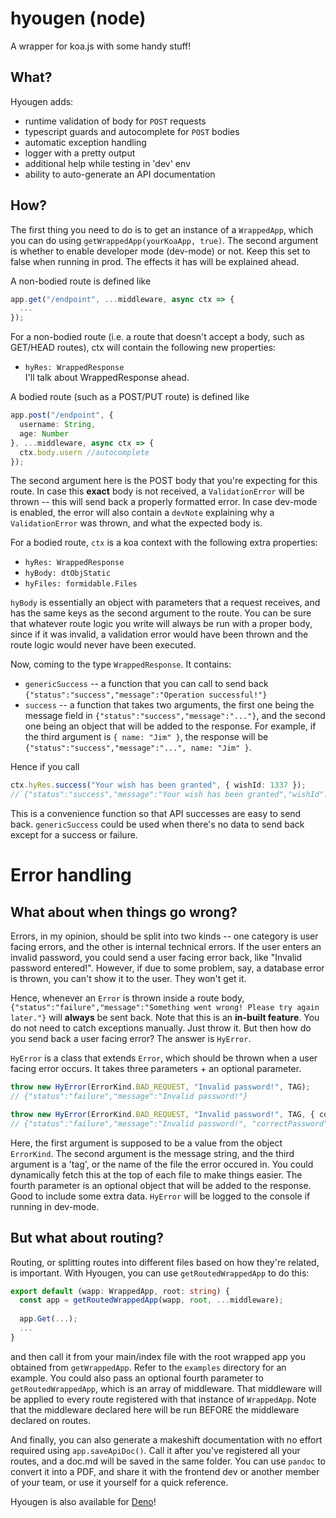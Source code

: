 # hyougen (node)
A wrapper for koa.js with some handy stuff!

## What?
Hyougen adds:
* runtime validation of body for `POST` requests
* typescript guards and autocomplete for `POST` bodies
* automatic exception handling
* logger with a pretty output
* additional help while testing in 'dev' env
* ability to auto-generate an API documentation

## How?
The first thing you need to do is to get an instance of a `WrappedApp`, which you can do using `getWrappedApp(yourKoaApp, true)`. The second argument is whether to enable developer mode (dev-mode) or not. Keep this set to false when running in prod. The effects it has will be explained ahead.
  
A non-bodied route is defined like
```typescript
app.get("/endpoint", ...middleware, async ctx => {
  ...
});
```
For a non-bodied route (i.e. a route that doesn't accept a body, such as GET/HEAD routes), ctx will contain the following new properties:
* `hyRes: WrappedResponse`  
I'll talk about WrappedResponse ahead.
  
A bodied route (such as a POST/PUT route) is defined like
```typescript
app.post("/endpoint", {
  username: String,
  age: Number
}, ...middleware, async ctx => {
  ctx.body.usern //autocomplete
});
```
The second argument here is the POST body that you're expecting for this route. In case this **exact** body is not received, a `ValidationError` will be thrown -- this will send back a properly formatted error. In case dev-mode is enabled, the error will also contain a `devNote` explaining why a `ValidationError` was thrown, and what the expected body is.
  
For a bodied route, `ctx` is a koa context with the following extra properties:
* `hyRes: WrappedResponse`
* `hyBody: dtObjStatic`
* `hyFiles: formidable.Files`
  
`hyBody` is essentially an object with parameters that a request receives, and has the same keys as the second argument to the route. You can be sure that whatever route logic you write will always be run with a proper body, since if it was invalid, a validation error would have been thrown and the route logic would never have been executed.
  
Now, coming to the type `WrappedResponse`. It contains:
* `genericSuccess` -- a function that you can call to send back `{"status":"success","message":"Operation successful!"}`
* `success` -- a function that takes two arguments, the first one being the message field in `{"status":"success","message":"..."}`, and the second one being an object that will be added to the response. For example, if the third argument is `{ name: "Jim" }`, the response will be `{"status":"success","message":"...", name: "Jim" }`.

Hence if you call
```typescript
ctx.hyRes.success("Your wish has been granted", { wishId: 1337 });
// {"status":"success","message":"Your wish has been granted","wishId":1337}
```
This is a convenience function so that API successes are easy to send back. `genericSuccess` could be used when there's no data to send back except for a success or failure.
  
# Error handling

## What about when things go wrong?
Errors, in my opinion, should be split into two kinds -- one category is user facing errors, and the other is internal technical errors. If the user enters an invalid password, you could send a user facing error back, like "Invalid password entered!". However, if due to some problem, say, a database error is thrown, you can't show it to the user. They won't get it.
  
Hence, whenever an `Error` is thrown inside a route body, `{"status":"failure","message":"Something went wrong! Please try again later."}` will **always** be sent back. Note that this is an **in-built feature**. You do not need to catch exceptions manually. Just throw it.
But then how do you send back a user facing error? The answer is `HyError`.

`HyError` is a class that extends `Error`, which should be thrown when a user facing error occurs. It takes three parameters + an optional parameter.
```typescript
throw new HyError(ErrorKind.BAD_REQUEST, "Invalid password!", TAG);
// {"status":"failure","message":"Invalid password!"}

throw new HyError(ErrorKind.BAD_REQUEST, "Invalid password!", TAG, { correctPassword: "12345" });
// {"status":"failure","message":"Invalid password!", "correctPassword": "12345"}
```
Here, the first argument is supposed to be a value from the object `ErrorKind`. The second argument is the message string, and the third argument is a 'tag', or the name of the file the error occured in. You could dynamically fetch this at the top of each file to make things easier. The fourth parameter is an optional object that will be added to the response. Good to include some extra data. `HyError` will be logged to the console if running in dev-mode.

## But what about routing?
Routing, or splitting routes into different files based on how they're related, is important. With Hyougen, you can use `getRoutedWrappedApp` to do this:
```typescript
export default (wapp: WrappedApp, root: string) {
  const app = getRoutedWrappedApp(wapp, root, ...middleware);
  
  app.Get(...);
  ...
}
```
and then call it from your main/index file with the root wrapped app you obtained from `getWrappedApp`. Refer to the `examples` directory for an example.
You could also pass an optional fourth parameter to `getRoutedWrappedApp`, which is an array of middleware. That middleware will be applied to every route registered with that instance of `WrappedApp`. Note that the middleware declared here will be run BEFORE the middleware declared on routes.

And finally, you can also generate a makeshift documentation with no effort required using `app.saveApiDoc()`. Call it after you've registered all your routes, and a doc.md will be saved in the same folder. You can use `pandoc` to convert it into a PDF, and share it with the frontend dev or another member of your team, or use it yourself for a quick reference.

Hyougen is also available for [Deno](https://github.com/uditkarode/deno-hyougen)!
